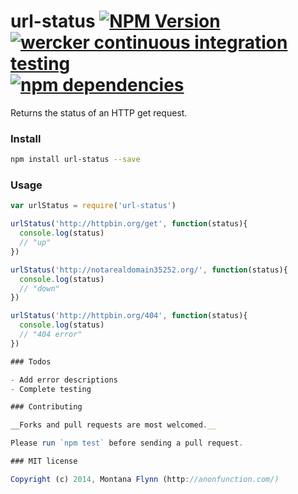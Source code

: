 # url-status [![NPM Version](http://img.shields.io/npm/v/url-status.svg?style=flat-square)](https://www.npmjs.org/package/url-status) [![wercker continuous integration testing](http://img.shields.io/wercker/ci/546b83aba60c33c27c02add4.svg?style=flat-square)](https://app.wercker.com/project/bykey/a03b296af33a18ae4518deab0ffba57e) [![npm dependencies](http://img.shields.io/david/montanaflynn/url-status.svg?style=flat-square)](https://david-dm.org/montanaflynn/url-status)

Returns the status of an HTTP get request.

### Install

```sh
npm install url-status --save
```

### Usage

```js
var urlStatus = require('url-status')

urlStatus('http://httpbin.org/get', function(status){
  console.log(status)
  // "up"
})

urlStatus('http://notarealdomain35252.org/', function(status){
  console.log(status)
  // "down"
})

urlStatus('http://httpbin.org/404', function(status){
  console.log(status)
  // "404 error"
})

### Todos

- Add error descriptions
- Complete testing

### Contributing

__Forks and pull requests are most welcomed.__

Please run `npm test` before sending a pull request. 

### MIT license

Copyright (c) 2014, Montana Flynn (http://anonfunction.com/)
